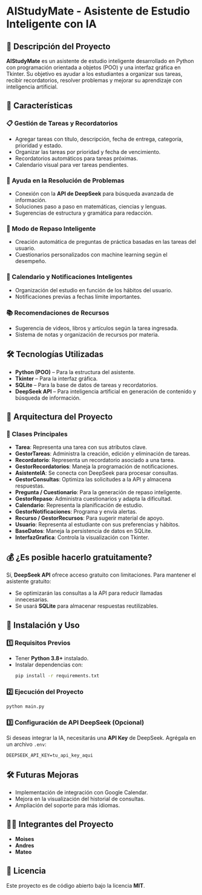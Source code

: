 # AIStudyMate - Asistente de Estudio Inteligente con IA

## 📌 Descripción del Proyecto
**AIStudyMate** es un asistente de estudio inteligente desarrollado en Python con programación orientada a objetos (POO) y una interfaz gráfica en Tkinter. Su objetivo es ayudar a los estudiantes a organizar sus tareas, recibir recordatorios, resolver problemas y mejorar su aprendizaje con inteligencia artificial.

## 🚀 Características
### 📋 Gestión de Tareas y Recordatorios
- Agregar tareas con título, descripción, fecha de entrega, categoría, prioridad y estado.
- Organizar las tareas por prioridad y fecha de vencimiento.
- Recordatorios automáticos para tareas próximas.
- Calendario visual para ver tareas pendientes.

### 🧠 Ayuda en la Resolución de Problemas
- Conexión con la **API de DeepSeek** para búsqueda avanzada de información.
- Soluciones paso a paso en matemáticas, ciencias y lenguas.
- Sugerencias de estructura y gramática para redacción.

### 🎯 Modo de Repaso Inteligente
- Creación automática de preguntas de práctica basadas en las tareas del usuario.
- Cuestionarios personalizados con machine learning según el desempeño.

### 📅 Calendario y Notificaciones Inteligentes
- Organización del estudio en función de los hábitos del usuario.
- Notificaciones previas a fechas límite importantes.

### 📚 Recomendaciones de Recursos
- Sugerencia de videos, libros y artículos según la tarea ingresada.
- Sistema de notas y organización de recursos por materia.

## 🛠️ Tecnologías Utilizadas
- **Python (POO)** – Para la estructura del asistente.
- **Tkinter** – Para la interfaz gráfica.
- **SQLite** – Para la base de datos de tareas y recordatorios.
- **DeepSeek API** – Para inteligencia artificial en generación de contenido y búsqueda de información.

## 🔧 Arquitectura del Proyecto
### 📂 Clases Principales
- **Tarea**: Representa una tarea con sus atributos clave.
- **GestorTareas**: Administra la creación, edición y eliminación de tareas.
- **Recordatorio**: Representa un recordatorio asociado a una tarea.
- **GestorRecordatorios**: Maneja la programación de notificaciones.
- **AsistenteIA**: Se conecta con DeepSeek para procesar consultas.
- **GestorConsultas**: Optimiza las solicitudes a la API y almacena respuestas.
- **Pregunta / Cuestionario**: Para la generación de repaso inteligente.
- **GestorRepaso**: Administra cuestionarios y adapta la dificultad.
- **Calendario**: Representa la planificación de estudio.
- **GestorNotificaciones**: Programa y envía alertas.
- **Recurso / GestorRecursos**: Para sugerir material de apoyo.
- **Usuario**: Representa al estudiante con sus preferencias y hábitos.
- **BaseDatos**: Maneja la persistencia de datos en SQLite.
- **InterfazGrafica**: Controla la visualización con Tkinter.

## 💰 ¿Es posible hacerlo gratuitamente?
Sí, **DeepSeek API** ofrece acceso gratuito con limitaciones. Para mantener el asistente gratuito:
- Se optimizarán las consultas a la API para reducir llamadas innecesarias.
- Se usará **SQLite** para almacenar respuestas reutilizables.

## 🚀 Instalación y Uso
### 1️⃣ Requisitos Previos
- Tener **Python 3.8+** instalado.
- Instalar dependencias con:
  ```bash
  pip install -r requirements.txt
  ```

### 2️⃣ Ejecución del Proyecto
```bash
python main.py
```

### 3️⃣ Configuración de API DeepSeek (Opcional)
Si deseas integrar la IA, necesitarás una **API Key** de DeepSeek. Agrégala en un archivo `.env`:
```env
DEEPSEEK_API_KEY=tu_api_key_aqui
```

## 🛠️ Futuras Mejoras
- Implementación de integración con Google Calendar.
- Mejora en la visualización del historial de consultas.
- Ampliación del soporte para más idiomas.

## 👨‍💻 Integrantes del Proyecto
- **Moises**
- **Andres**
- **Mateo**

## 📜 Licencia
Este proyecto es de código abierto bajo la licencia **MIT**.
